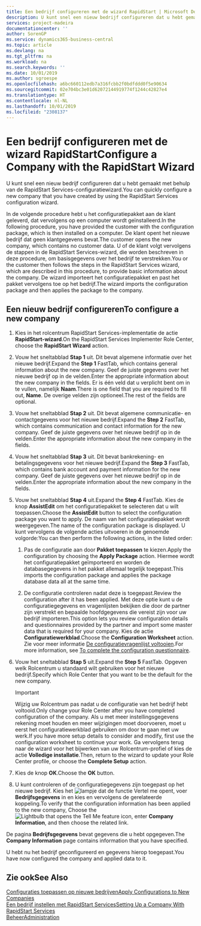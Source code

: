 ```yaml
---
title: Een bedrijf configureren met de wizard RapidStart | Microsoft Docs
description: U kunt snel een nieuw bedrijf configureren dat u hebt gemaakt met behulp van de RapidStart Services-configuratiewizard.
services: project-madeira
documentationcenter: ''
author: SorenGP
ms.service: dynamics365-business-central
ms.topic: article
ms.devlang: na
ms.tgt_pltfrm: na
ms.workload: na
ms.search.keywords: ''
ms.date: 10/01/2019
ms.author: sgroespe
ms.openlocfilehash: a6bc660112edb7a316fcbb2f0bdfddd0f5e90634
ms.sourcegitcommit: 02e704bc3e01d62072144919774f1244c42827e4
ms.translationtype: HT
ms.contentlocale: nl-NL
ms.lasthandoff: 10/01/2019
ms.locfileid: "2308137"
---
```

# <a name="configure-a-company-with-the-rapidstart-wizard"></a><span data-ttu-id="58d1e-103">Een bedrijf configureren met de wizard RapidStart</span><span class="sxs-lookup"><span data-stu-id="58d1e-103">Configure a Company with the RapidStart Wizard</span></span>
<span data-ttu-id="58d1e-104">U kunt snel een nieuw bedrijf configureren dat u hebt gemaakt met behulp van de RapidStart Services-configuratiewizard.</span><span class="sxs-lookup"><span data-stu-id="58d1e-104">You can quickly configure a new company that you have created by using the RapidStart Services configuration wizard.</span></span>

<span data-ttu-id="58d1e-105">In de volgende procedure hebt u het configuratiepakket aan de klant geleverd, dat vervolgens op een computer wordt geïnstalleerd.</span><span class="sxs-lookup"><span data-stu-id="58d1e-105">In the following procedure, you have provided the customer with the configuration package, which is then installed on a computer.</span></span> <span data-ttu-id="58d1e-106">De klant opent het nieuwe bedrijf dat geen klantgegevens bevat.</span><span class="sxs-lookup"><span data-stu-id="58d1e-106">The customer opens the new company, which contains no customer data.</span></span> <span data-ttu-id="58d1e-107">U of de klant volgt vervolgens de stappen in de RapidStart Services-wizard, die worden beschreven in deze procedure, om basisgegevens over het bedrijf te verstrekken.</span><span class="sxs-lookup"><span data-stu-id="58d1e-107">You or the customer then follows the steps in the RapidStart Services wizard, which are described in this procedure, to provide basic information about the company.</span></span> <span data-ttu-id="58d1e-108">De wizard importeert het configuratiepakket en past het pakket vervolgens toe op het bedrijf.</span><span class="sxs-lookup"><span data-stu-id="58d1e-108">The wizard imports the configuration package and then applies the package to the company.</span></span>  

## <a name="to-configure-a-new-company"></a><span data-ttu-id="58d1e-109">Een nieuw bedrijf configureren</span><span class="sxs-lookup"><span data-stu-id="58d1e-109">To configure a new company</span></span>  
1. <span data-ttu-id="58d1e-110">Kies in het rolcentrum RapidStart Services-implementatie de actie **RapidStart-wizard**.</span><span class="sxs-lookup"><span data-stu-id="58d1e-110">On the RapidStart Services Implementer Role Center, choose the **RapidStart Wizard** action.</span></span>  
2. <span data-ttu-id="58d1e-111">Vouw het sneltabblad **Stap 1** uit. Dit bevat algemene informatie over het nieuwe bedrijf.</span><span class="sxs-lookup"><span data-stu-id="58d1e-111">Expand the **Step 1** FastTab, which contains general information about the new company.</span></span> <span data-ttu-id="58d1e-112">Geef de juiste gegevens over het nieuwe bedrijf op in de velden.</span><span class="sxs-lookup"><span data-stu-id="58d1e-112">Enter the appropriate information about the new company in the fields.</span></span> <span data-ttu-id="58d1e-113">Er is één veld dat u verplicht bent om in te vullen, namelijk **Naam**.</span><span class="sxs-lookup"><span data-stu-id="58d1e-113">There is one field that you are required to fill out, **Name**.</span></span> <span data-ttu-id="58d1e-114">De overige velden zijn optioneel.</span><span class="sxs-lookup"><span data-stu-id="58d1e-114">The rest of the fields are optional.</span></span>  
3. <span data-ttu-id="58d1e-115">Vouw het sneltabblad **Stap 2** uit. Dit bevat algemene communicatie- en contactgegevens voor het nieuwe bedrijf.</span><span class="sxs-lookup"><span data-stu-id="58d1e-115">Expand the **Step 2** FastTab, which contains communication and contact information for the new company.</span></span> <span data-ttu-id="58d1e-116">Geef de juiste gegevens over het nieuwe bedrijf op in de velden.</span><span class="sxs-lookup"><span data-stu-id="58d1e-116">Enter the appropriate information about the new company in the fields.</span></span>
4. <span data-ttu-id="58d1e-117">Vouw het sneltabblad **Stap 3** uit. Dit bevat bankrekening- en betalingsgegevens voor het nieuwe bedrijf.</span><span class="sxs-lookup"><span data-stu-id="58d1e-117">Expand the **Step 3** FastTab, which contains bank account and payment information for the new company.</span></span> <span data-ttu-id="58d1e-118">Geef de juiste gegevens over het nieuwe bedrijf op in de velden.</span><span class="sxs-lookup"><span data-stu-id="58d1e-118">Enter the appropriate information about the new company in the fields.</span></span>  
5. <span data-ttu-id="58d1e-119">Vouw het sneltabblad **Stap 4** uit.</span><span class="sxs-lookup"><span data-stu-id="58d1e-119">Expand the **Step 4** FastTab.</span></span> <span data-ttu-id="58d1e-120">Kies de knop **AssistEdit** om het configuratiepakket te selecteren dat u wilt toepassen.</span><span class="sxs-lookup"><span data-stu-id="58d1e-120">Choose the **AssistEdit** button to select the configuration package you want to apply.</span></span> <span data-ttu-id="58d1e-121">De naam van het configuratiepakket wordt weergegeven.</span><span class="sxs-lookup"><span data-stu-id="58d1e-121">The name of the configuration package is displayed.</span></span> <span data-ttu-id="58d1e-122">U kunt vervolgens de volgende acties uitvoeren in de genoemde volgorde:</span><span class="sxs-lookup"><span data-stu-id="58d1e-122">You can then perform the following actions, in the listed order:</span></span>  

    1. <span data-ttu-id="58d1e-123">Pas de configuratie aan door **Pakket toepassen** te kiezen.</span><span class="sxs-lookup"><span data-stu-id="58d1e-123">Apply the configuration by choosing the **Apply Package** action.</span></span> <span data-ttu-id="58d1e-124">Hiermee wordt het configuratiepakket geïmporteerd en worden de databasegegevens in het pakket allemaal tegelijk toegepast.</span><span class="sxs-lookup"><span data-stu-id="58d1e-124">This imports the configuration package and applies the package database data all at the same time.</span></span>  

    2. <span data-ttu-id="58d1e-125">De configuratie controleren nadat deze is toegepast.</span><span class="sxs-lookup"><span data-stu-id="58d1e-125">Review the configuration after it has been applied.</span></span> <span data-ttu-id="58d1e-126">Met deze optie kunt u de configuratiegegevens en vragenlijsten bekijken die door de partner zijn verstrekt en bepaalde hoofdgegevens die vereist zijn voor uw bedrijf importeren.</span><span class="sxs-lookup"><span data-stu-id="58d1e-126">This option lets you review configuration details and questionnaires provided by the partner and import some master data that is required for your company.</span></span> <span data-ttu-id="58d1e-127">Kies de actie **Configuratiewerkblad**.</span><span class="sxs-lookup"><span data-stu-id="58d1e-127">Choose the **Configuration Worksheet** action.</span></span> <span data-ttu-id="58d1e-128">Zie voor meer informatie [De configuratievragenlijst voltooien](admin-gather-customer-setup-values.md#to-complete-the-configuration-questionnaire).</span><span class="sxs-lookup"><span data-stu-id="58d1e-128">For more information, see [To complete the configuration questionnaire](admin-gather-customer-setup-values.md#to-complete-the-configuration-questionnaire).</span></span>  

6. <span data-ttu-id="58d1e-129">Vouw het sneltabblad **Stap 5** uit.</span><span class="sxs-lookup"><span data-stu-id="58d1e-129">Expand the **Step 5** FastTab.</span></span> <span data-ttu-id="58d1e-130">Opgeven welk Rolcentrum u standaard wilt gebruiken voor het nieuwe bedrijf.</span><span class="sxs-lookup"><span data-stu-id="58d1e-130">Specify which Role Center that you want to be the default for the new company.</span></span>  

    > [!IMPORTANT]  
    >  <span data-ttu-id="58d1e-131">Wijzig uw Rolcentrum pas nadat u de configuratie van het bedrijf hebt voltooid.</span><span class="sxs-lookup"><span data-stu-id="58d1e-131">Only change your Role Center after you have completed configuration of the company.</span></span> <span data-ttu-id="58d1e-132">Als u met meer instellingsgegevens rekening moet houden en meer wijzigingen moet doorvoeren, moet u eerst het configuratiewerkblad gebruiken om door te gaan met uw werk.</span><span class="sxs-lookup"><span data-stu-id="58d1e-132">If you have more setup details to consider and modify, first use the configuration worksheet to continue your work.</span></span> <span data-ttu-id="58d1e-133">Ga vervolgens terug naar de wizard voor het bijwerken van uw Rolcentrum-profiel of kies de actie **Volledige installatie**.</span><span class="sxs-lookup"><span data-stu-id="58d1e-133">Then, return to the wizard to update your Role Center profile, or choose the **Complete Setup** action.</span></span>

7. <span data-ttu-id="58d1e-134">Kies de knop **OK**.</span><span class="sxs-lookup"><span data-stu-id="58d1e-134">Choose the **OK** button.</span></span>  
8. <span data-ttu-id="58d1e-135">U kunt controleren of de configuratiegegevens zijn toegepast op het nieuwe bedrijf. Kies het ![lampje dat de functie Vertel me opent](media/ui-search/search_small.png "pictogram Vertel me wat u wilt doen"), voer **Bedrijfsgegevens** in en kies en vervolgens de gerelateerde koppeling.</span><span class="sxs-lookup"><span data-stu-id="58d1e-135">To verify that the configuration information has been applied to the new company, Choose the ![Lightbulb that opens the Tell Me feature](media/ui-search/search_small.png "Tell me what you want to do") icon, enter **Company Information**, and then choose the related link.</span></span>

<span data-ttu-id="58d1e-136">De pagina **Bedrijfsgegevens** bevat gegevens die u hebt opgegeven.</span><span class="sxs-lookup"><span data-stu-id="58d1e-136">The **Company Information** page contains information that you have specified.</span></span>   

<span data-ttu-id="58d1e-137">U hebt nu het bedrijf geconfigureerd en gegevens hierop toegepast.</span><span class="sxs-lookup"><span data-stu-id="58d1e-137">You have now configured the company and applied data to it.</span></span>  

## <a name="see-also"></a><span data-ttu-id="58d1e-138">Zie ook</span><span class="sxs-lookup"><span data-stu-id="58d1e-138">See Also</span></span>  
[<span data-ttu-id="58d1e-139">Configuraties toepassen op nieuwe bedrijven</span><span class="sxs-lookup"><span data-stu-id="58d1e-139">Apply Configurations to New Companies</span></span>](admin-apply-configuration-to-new-companies.md)  
[<span data-ttu-id="58d1e-140">Een bedrijf instellen met RapidStart Services</span><span class="sxs-lookup"><span data-stu-id="58d1e-140">Setting Up a Company With RapidStart Services</span></span>](admin-set-up-a-company-with-rapidstart.md)  
[<span data-ttu-id="58d1e-141">Beheer</span><span class="sxs-lookup"><span data-stu-id="58d1e-141">Administration</span></span>](admin-setup-and-administration.md)
